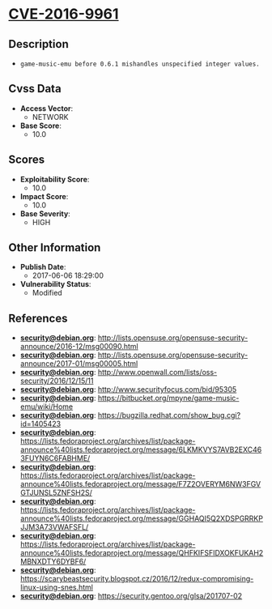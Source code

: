 
# [CVE-2016-9961](http://lists.opensuse.org/opensuse-security-announce/2016-12/msg00090.html)

## Description

- `game-music-emu before 0.6.1 mishandles unspecified integer values.`

## Cvss Data

- **Access Vector**:
  - NETWORK
- **Base Score**:
  - 10.0

## Scores

- **Exploitability Score**:
  - 10.0
- **Impact Score**:
  - 10.0
- **Base Severity**:
  - HIGH

## Other Information

- **Publish Date**:
  - 2017-06-06 18:29:00
- **Vulnerability Status**:
  - Modified

## References

- **security@debian.org**: http://lists.opensuse.org/opensuse-security-announce/2016-12/msg00090.html
- **security@debian.org**: http://lists.opensuse.org/opensuse-security-announce/2017-01/msg00005.html
- **security@debian.org**: http://www.openwall.com/lists/oss-security/2016/12/15/11
- **security@debian.org**: http://www.securityfocus.com/bid/95305
- **security@debian.org**: https://bitbucket.org/mpyne/game-music-emu/wiki/Home
- **security@debian.org**: https://bugzilla.redhat.com/show_bug.cgi?id=1405423
- **security@debian.org**: https://lists.fedoraproject.org/archives/list/package-announce%40lists.fedoraproject.org/message/6LKMKVYS7AVB2EXC463FUYN6C6FABHME/
- **security@debian.org**: https://lists.fedoraproject.org/archives/list/package-announce%40lists.fedoraproject.org/message/F7Z2OVERYM6NW3FGVGTJUNSL5ZNFSH2S/
- **security@debian.org**: https://lists.fedoraproject.org/archives/list/package-announce%40lists.fedoraproject.org/message/GGHAQI5Q2XDSPGRRKPJJM3A73VWAFSFL/
- **security@debian.org**: https://lists.fedoraproject.org/archives/list/package-announce%40lists.fedoraproject.org/message/QHFKIFSFIDXOKFUKAH2MBNXDTY6DYBF6/
- **security@debian.org**: https://scarybeastsecurity.blogspot.cz/2016/12/redux-compromising-linux-using-snes.html
- **security@debian.org**: https://security.gentoo.org/glsa/201707-02
